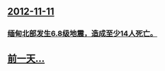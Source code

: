 ## [2012-11-11](/zh/news/2012/11/11/index.md)

##### 
### [缅甸北部发生6.8级地震，造成至少14人死亡。](/zh/news/2012/11/11/缅甸北部发生68级地震-造成至少14人死亡.md)
## [前一天...](/zh/news/2012/11/10/index.md)


